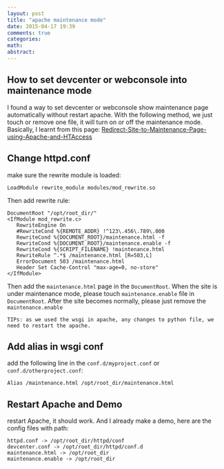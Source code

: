 ```yaml
---
layout: post
title: "apache maintenance mode"
date: 2015-04-17 19:39
comments: true
categories: 
math: 
abstract: 
---
```



## How to set devcenter or webconsole into maintenance mode
I found a way to set devcenter or webconsole show maintenance page automatically without restart apache.
With the following method, we just touch or remove one file, it will turn on or off the maintenance mode.
Basically, I learnt from this page:
[Redirect-Site-to-Maintenance-Page-using-Apache-and-HTAccess](http://www.shellhacks.com/en/Redirect-Site-to-Maintenance-Page-using-Apache-and-HTAccess)

<!--more -->
## Change httpd.conf
make sure the rewrite module is loaded:

    LoadModule rewrite_module modules/mod_rewrite.so

Then add rewrite rule:

    DocumentRoot "/opt/root_dir/"
    <IfModule mod_rewrite.c>
       RewriteEngine On
       #RewriteCond %{REMOTE_ADDR} !^123\.456\.789\.000
       RewriteCond %{DOCUMENT_ROOT}/maintenance.html -f
       RewriteCond %{DOCUMENT_ROOT}/maintenance.enable -f
       RewriteCond %{SCRIPT_FILENAME} !maintenance.html
       RewriteRule ^.*$ /maintenance.html [R=503,L]
       ErrorDocument 503 /maintenance.html
       Header Set Cache-Control "max-age=0, no-store"
    </IfModule>

Then add the `maintenance.html` page in the `DocumentRoot`.
When the site is under maintenance mode, please touch `maintenance.enable` file in `DocumentRoot`.
After the site becomes normally, please just remove the `maintenance.enable`

    TIPs: as we used the wsgi in apache, any changes to python file, we need to restart the apache.

## Add alias in wsgi conf
add the following line in the `conf.d/myproject.conf` or `conf.d/otherproject.conf`:

    Alias /maintenance.html /opt/root_dir/maintenance.html

## Restart Apache and Demo
restart Apache, it should work.
And I already make a demo, here are the config files with path:

    httpd.conf -> /opt/root_dir/httpd/conf
    devcenter.conf -> /opt/root_dir/httpd/conf.d
    maintenance.html -> /opt/root_dir
    maintenance.enable -> /opt/root_dir


